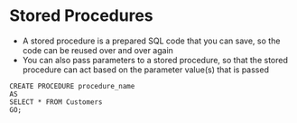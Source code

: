 # Stored Procedures

- A stored procedure is a prepared SQL code that you can save, so the code can be reused over and over again
- You can also pass parameters to a stored procedure, so that the stored procedure can act based on the parameter value(s) that is passed

```shell
CREATE PROCEDURE procedure_name
AS
SELECT * FROM Customers
GO;
```
